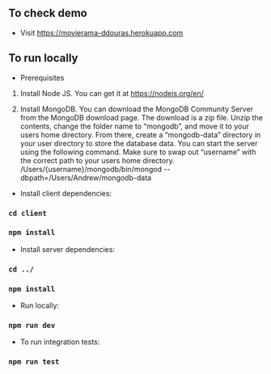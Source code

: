 ## To check demo

- Visit https://movierama-ddouras.herokuapp.com

## To run locally

- Prerequisites 
 1) Install Node JS.
    You can get it at https://nodejs.org/en/
    
 2) Install MongoDB. You can download the MongoDB Community Server from the MongoDB download page.
    The download is a zip file. Unzip the contents, change the folder name to “mongodb”, and
    move it to your users home directory. From there, create a “mongodb-data” directory in
    your user directory to store the database data.
    You can start the server using the following command. Make sure to swap out
    “username” with the correct path to your users home directory.
    /Users/{username}/mongodb/bin/mongod --dbpath=/Users/Andrew/mongodb-data

- Install client dependencies:

### `cd client`
### `npm install`

- Install server dependencies:

### `cd ../`
### `npm install`

- Run locally:
### `npm run dev`

- To run integration tests:
### `npm run test`

